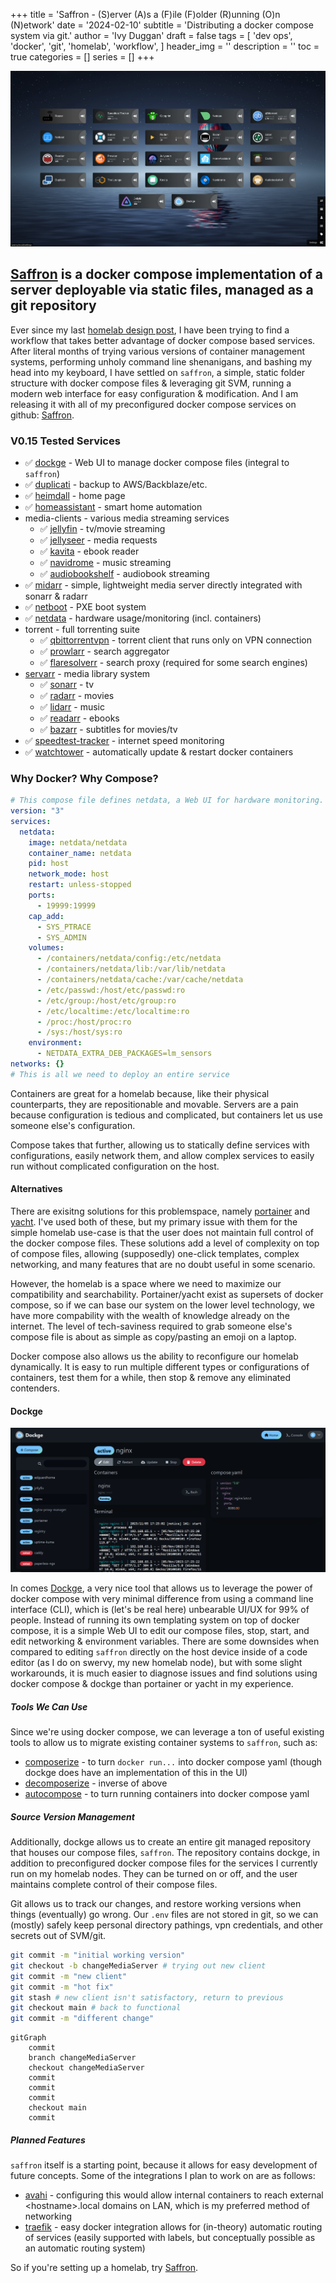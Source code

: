 +++
title = 'Saffron - (S)erver (A)s a (F)ile (F)older (R)unning (O)n (N)etwork'
date = '2024-02-10'
subtitle = 'Distributing a docker compose system via git.'
author = 'Ivy Duggan'
draft = false
tags = [
  'dev ops',
  'docker',
  'git',
  'homelab',
  'workflow',
]
header_img = ''
description = ''
toc = true
categories = []
series = []
+++

![image](images/dashboard.png "My saffron dashboard")

## [Saffron](https://github.com/ivylikethevine/saffron) is a docker compose implementation of a server deployable via static files, managed as a git repository

Ever since my last <a href='/projects/homelab-design-v1'>homelab design post</a>, I have been trying to find a workflow that takes better advantage of docker compose based services. After literal months of trying various versions of container management systems, performing unholy command line shenanigans, and bashing my head into my keyboard, I have settled on `saffron`, a simple, static folder structure with docker compose files & leveraging git SVM, running a modern web interface for easy configuration & modification. And I am releasing it with all of my preconfigured docker compose services on github: [Saffron](https://github.com/ivylikethevine/saffron).

### V0.15 Tested Services

* &#x2705; [dockge](https://github.com/louislam/dockge) - Web UI to manage docker compose files (integral to `saffron`)
* &#x2705; [duplicati](https://docs.linuxserver.io/images/docker-duplicati/) - backup to AWS/Backblaze/etc.
* &#x2705; [heimdall](https://docs.linuxserver.io/images/docker-heimdall/) - home page
* &#x2705; [homeassistant](https://www.home-assistant.io/installation/linux#docker-compose) - smart home automation
* media-clients - various media streaming services
  * &#x2705; [jellyfin](https://docs.linuxserver.io/images/docker-jellyfin/) - tv/movie streaming
  * &#x2705; [jellyseer](https://hub.docker.com/r/fallenbagel/jellyseerr) - media requests
  * &#x2705; [kavita](https://github.com/Kareadita/Kavita) - ebook reader
  * &#x2705; [navidrome](https://github.com/navidrome/navidrome/) - music streaming
  * &#x2705; [audiobookshelf](https://github.com/advplyr/audiobookshelf) - audiobook streaming
* &#x2705; [midarr](https://github.com/midarrlabs/midarr-server) - simple, lightweight media server directly integrated with sonarr & radarr
* &#x2705; [netboot](https://docs.linuxserver.io/images/docker-netbootxyz/) - PXE boot system
* &#x2705; [netdata](https://learn.netdata.cloud/docs/installing/docker) - hardware usage/monitoring (incl. containers)
* torrent - full torrenting suite
  * &#x2705; [qbittorrentvpn](https://github.com/MarkusMcNugen/docker-qBittorrentvpn) - torrent client that runs only on VPN connection
  * &#x2705; [prowlarr](https://docs.linuxserver.io/images/docker-prowlarr/) - search aggregator
  * &#x2705; [flaresolverr](https://github.com/FlareSolverr/FlareSolverr) - search proxy (required for some search engines)
* [servarr](https://wiki.servarr.com/docker-guide) - media library system
  * &#x2705; [sonarr](https://docs.linuxserver.io/images/docker-sonarr/) - tv
  * &#x2705; [radarr](https://docs.linuxserver.io/images/docker-radarr/) - movies
  * &#x2705; [lidarr](https://docs.linuxserver.io/images/docker-lidarr/) - music
  * &#x2705; [readarr](https://docs.linuxserver.io/images/docker-readarr/) - ebooks
  * &#x2705; [bazarr](https://docs.linuxserver.io/images/docker-bazarr/) - subtitles for movies/tv
* &#x2705; [speedtest-tracker](https://github.com/alexjustesen/speedtest-tracker) - internet speed monitoring
* &#x2705; [watchtower](https://github.com/containrrr/watchtower) - automatically update & restart docker containers

### Why Docker? Why Compose?

```yaml
# This compose file defines netdata, a Web UI for hardware monitoring.
version: "3"
services:
  netdata:
    image: netdata/netdata
    container_name: netdata
    pid: host
    network_mode: host
    restart: unless-stopped
    ports:
      - 19999:19999
    cap_add:
      - SYS_PTRACE
      - SYS_ADMIN
    volumes:
      - /containers/netdata/config:/etc/netdata
      - /containers/netdata/lib:/var/lib/netdata
      - /containers/netdata/cache:/var/cache/netdata
      - /etc/passwd:/host/etc/passwd:ro
      - /etc/group:/host/etc/group:ro
      - /etc/localtime:/etc/localtime:ro
      - /proc:/host/proc:ro
      - /sys:/host/sys:ro
    environment:
      - NETDATA_EXTRA_DEB_PACKAGES=lm_sensors
networks: {}
# This is all we need to deploy an entire service
```

Containers are great for a homelab because, like their physical counterparts, they are repositionable and movable. Servers are a pain because configuration is tedious and complicated, but containers let us use someone else's configuration.

Compose takes that further, allowing us to statically define services with configurations, easily network them, and allow complex services to easily run without complicated configuration on the host.

#### Alternatives

There are exisitng solutions for this problemspace, namely [portainer](https://www.portainer.io/) and [yacht](https://github.com/SelfhostedPro/Yacht). I've used both of these, but my primary issue with them for the simple homelab use-case is that the user does not maintain full control of the docker compose files. These solutions add a level of complexity on top of compose files, allowing (supposedly) one-click templates, complex networking, and many features that are no doubt useful in some scenario.

However, the homelab is a space where we need to maximize our compatibility and searchability. Portainer/yacht exist as supersets of docker compose, so if we can base our system on the lower level technology, we have more compability with the wealth of knowledge already on the internet. The level of tech-saviness required to grab someone else's compose file is about as simple as copy/pasting an emoji on a laptop.

Docker compose also allows us the ability to reconfigure our homelab dynamically. It is easy to run multiple different types or configurations of containers, test them for a while, then stop & remove any eliminated contenders.

#### Dockge

![image](images/dockge.png 'Dockge Web UI')

In comes [Dockge](https://github.com/louislam/dockge), a very nice tool that allows us to leverage the power of docker compose with very minimal difference from using a command line interface (CLI), which is (let's be real here) unbearable UI/UX for 99% of people. Instead of running its own templating system on top of docker compose, it is a simple Web UI to edit our compose files, stop, start, and edit networking & environment variables. There are some downsides when compared to editing `saffron` directly on the host device inside of a code editor (as I do on swervy, my new homelab node), but with some slight workarounds, it is much easier to diagnose issues and find solutions using docker compose & dockge than portainer or yacht in my experience.

##### Tools We Can Use

Since we're using docker compose, we can leverage a ton of useful existing tools to allow us to migrate existing container systems to `saffron`, such as:

* [composerize](https://github.com/composerize/composerize) - to turn `docker run...` into docker compose yaml (though dockge does have an implementation of this in the UI)
* [decomposerize](https://github.com/composerize/decomposerize) - inverse of above
* [autocompose](https://github.com/Red5d/docker-autocompose) - to turn running containers into docker compose yaml

##### Source Version Management

Additionally, dockge allows us to create an entire git managed repository that houses our compose files, `saffron`. The repository contains dockge, in addition to preconfigured docker compose files for the services I currently run on my homelab nodes. They can be turned on or off, and the user maintains complete control of their compose files.

Git allows us to track our changes, and restore working versions when things (eventually) go wrong. Our `.env` files are not stored in git, so we can (mostly) safely keep personal directory pathings, vpn credentials, and other secrets out of SVM/git.

```bash
git commit -m "initial working version"
git checkout -b changeMediaServer # trying out new client
git commit -m "new client"
git commit -m "hot fix"
git stash # new client isn't satisfactory, return to previous
git checkout main # back to functional
git commit -m "different change"
```

```mermaid
gitGraph
    commit
    branch changeMediaServer
    checkout changeMediaServer
    commit
    commit
    commit
    checkout main
    commit
```

##### Planned Features

`saffron` itself is a starting point, because it allows for easy development of future concepts. Some of the integrations I plan to work on are as follows:

* [avahi](https://github.com/flungo-docker/avahi) - configuring this would allow internal containers to reach external \<hostname\>.local domains on LAN, which is my preferred method of networking
* [traefik](https://hub.docker.com/_/traefik) - easy docker integration allows for (in-theory) automatic routing of services (easily supported with labels, but conceptually possible as an automatic routing system)

So if you're setting up a homelab, try [Saffron](https://github.com/ivylikethevine/saffron).
